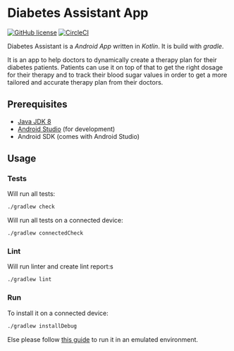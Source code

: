 # Diabetes Assistant App
[![GitHub license](https://img.shields.io/github/license/diabetes-assistant/diabetes-assistant-app)](https://github.com/diabetes-assistant/diabetes-assistant-app/blob/main/LICENSE)
[![CircleCI](https://img.shields.io/circleci/build/github/diabetes-assistant/diabetes-assistant-app)](https://app.circleci.com/pipelines/github/diabetes-assistant/diabetes-assistant-app)

Diabetes Assistant is a _Android App_ written in _Kotlin_. It is build with _gradle_.

It is an app to help doctors to dynamically create a therapy plan for their diabetes patients.
Patients can use it on top of that to get the right dosage for their therapy and to track their
blood sugar values in order to get a more tailored and accurate therapy plan from their doctors.
 
## Prerequisites
* [Java JDK 8](https://adoptopenjdk.net/installation.html)
* [Android Studio](https://developer.android.com/studio/) (for development)
* Android SDK (comes with Android Studio)

## Usage
### Tests
Will run all tests:
```bash
./gradlew check
```

Will run all tests on a connected device:
```bash
./gradlew connectedCheck
```

### Lint
Will run linter and create lint report:s
```bash
./gradlew lint
```

### Run
To install it on a connected device:
```bash
./gradlew installDebug
```

Else please follow [this guide](https://developer.android.com/studio/run/emulator) to run it in an
emulated environment.
